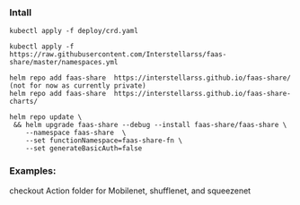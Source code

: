 
### Intall

```shell
kubectl apply -f deploy/crd.yaml 

kubectl apply -f https://raw.githubusercontent.com/Interstellarss/faas-share/master/namespaces.yml

helm repo add faas-share  https://interstellarss.github.io/faas-share/ (not for now as currently private)
helm repo add faas-share  https://interstellarss.github.io/faas-share-charts/

helm repo update \
 && helm upgrade faas-share --debug --install faas-share/faas-share \
    --namespace faas-share  \
    --set functionNamespace=faas-share-fn \
    --set generateBasicAuth=false
```

### Examples:

checkout Action folder for Mobilenet, shufflenet, and squeezenet
